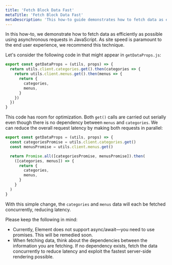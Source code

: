 ```yaml
---
title: 'Fetch Block Data Fast'
metaTitle: 'Fetch Block Data Fast'
metaDescription: 'This how-to guide demonstrates how to fetch data as efficiently as possible using asynchronous requests in JavaScript.'
---
```


In this how-to, we demonstrate how to fetch data as efficiently as possible using asynchronous requests in JavaScript. As site speed is paramount to the end user experience, we recommend this technique.

Let's consider the following code in that might appear in `getDataProps.js`:

```javascript
export const getDataProps = (utils, props) => {
  return utils.client.categories.get().then(categories => {
    return utils.client.menus.get().then(menus => {
      return {
        categories,
        menus,
      }
    })
  })
}
```

This code has room for optimization. Both `get()` calls are carried out serially even though there is no dependency between `menus` and `categories`. We can reduce the overall request latency by making both requests in parallel:

```javascript
export const getDataProps = (utils, props) => {
  const categoriesPromise = utils.client.categories.get()
  const menusPromise = utils.client.menus.get()

  return Promise.all([categoriesPromise, menusPromise]).then(
    ([categories, menus]) => {
      return {
        categories,
        menus,
      }
    }
  )
}
```

With this simple change, the `categories` and `menus` data will each be fetched concurrently, reducing latency.

Please keep the following in mind:

- Currently, Element does not support async/await—you need to use promises. This will be remedied soon.
- When fetching data, think about the dependencies between the information you are fetching. If no dependency exists, fetch the data concurrently to reduce latency and exploit the fastest server-side rendering possible.
